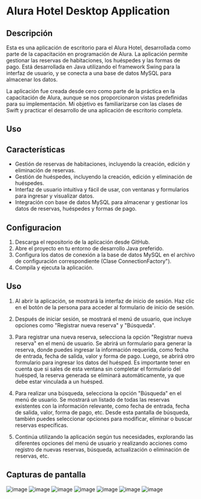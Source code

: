 # Alura Hotel Desktop Application
## Descripción

Esta es una aplicación de escritorio para el Alura Hotel, desarrollada como parte de la capacitación en programación de Alura. La aplicación permite gestionar las reservas de habitaciones, los huéspedes y las formas de pago. Está desarrollada en Java utilizando el framework Swing para la interfaz de usuario, y se conecta a una base de datos MySQL para almacenar los datos.

La aplicación fue creada desde cero como parte de la práctica en la capacitación de Alura, aunque se nos proporcionaron vistas predefinidas para su implementación. Mi objetivo es familiarizarse con las clases de Swift y practicar el desarrollo de una aplicación de escritorio completa.

## Uso
## Características 
- Gestión de reservas de habitaciones, incluyendo la creación, edición y eliminación de reservas.
- Gestión de huéspedes, incluyendo la creación, edición y eliminación de huéspedes.
- Interfaz de usuario intuitiva y fácil de usar, con ventanas y formularios para ingresar y visualizar datos.
- Integración con base de datos MySQL para almacenar y gestionar los datos de reservas, huéspedes y formas de pago.

## Configuracion
1. Descarga el repositorio de la aplicación desde GitHub.
2. Abre el proyecto en tu entorno de desarrollo Java preferido.
3. Configura los datos de conexión a la base de datos MySQL en el archivo de configuración correspondiente (Clase ConnectionFactory").
4. Compila y ejecuta la aplicación.

## Uso
1. Al abrir la aplicación, se mostrará la interfaz de inicio de sesión. Haz clic en el botón de la persona para acceder al formulario de inicio de sesión.

2. Después de iniciar sesión, se mostrará el menú de usuario, que incluye opciones como "Registrar nueva reserva" y "Búsqueda".

3. Para registrar una nueva reserva, selecciona la opción "Registrar nueva reserva" en el menú de usuario. Se abrirá un formulario para generar la reserva, donde puedes ingresar la información requerida, como fecha de entrada, fecha de salida, valor y forma de pago. Luego, se abrirá otro formulario para ingresar los datos del huésped. Es importante tener en cuenta que si sales de esta ventana sin completar el formulario del huésped, la reserva generada se eliminará automáticamente, ya que debe estar vinculada a un huésped.

4. Para realizar una búsqueda, selecciona la opción "Búsqueda" en el menú de usuario. Se mostrará un listado de todas las reservas existentes con la información relevante, como fecha de entrada, fecha de salida, valor, forma de pago, etc. Desde esta pantalla de búsqueda, también puedes seleccionar opciones para modificar, eliminar o buscar reservas específicas.

5. Continúa utilizando la aplicación según tus necesidades, explorando las diferentes opciones del menú de usuario y realizando acciones como registro de nuevas reservas, búsqueda, actualización o eliminación de reservas, etc.

## Capturas de pantalla

![image](https://user-images.githubusercontent.com/87452372/231265199-3648ef00-49fa-44fd-af12-d40e9526ae0f.png)
![image](https://user-images.githubusercontent.com/87452372/231265302-25b6bde4-4cbb-4aba-97f1-ac7dff37ebfe.png)
![image](https://user-images.githubusercontent.com/87452372/231265407-292a88b7-f3ff-4f9e-acf3-6f973ec42e2a.png)
![image](https://user-images.githubusercontent.com/87452372/231265508-1a49f08f-0994-4a6e-b59f-94d07d1ff290.png)
![image](https://user-images.githubusercontent.com/87452372/231265629-67ddf9ce-88cb-4dda-90c0-8d17d33f6472.png)
![image](https://user-images.githubusercontent.com/87452372/231265717-7052a1ba-d59e-48c9-8ffd-8d5c241ed40a.png)
![image](https://user-images.githubusercontent.com/87452372/231265841-b285cf9e-b3c6-4ba3-9e91-0ae71e2fb7b1.png)






